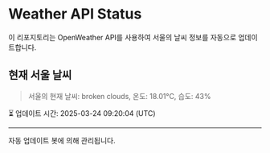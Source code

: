 
# Weather API Status

이 리포지토리는 OpenWeather API를 사용하여 서울의 날씨 정보를 자동으로 업데이트합니다.

## 현재 서울 날씨
> 서울의 현재 날씨: broken clouds, 온도: 18.01°C, 습도: 43%

⏳ 업데이트 시간: 2025-03-24 09:20:04 (UTC)

---
자동 업데이트 봇에 의해 관리됩니다.
